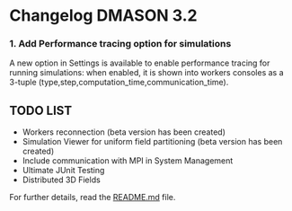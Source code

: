 # Changelog DMASON 3.2

### 1. Add Performance tracing option for simulations
A new option in Settings is available to enable performance tracing for running simulations: when enabled, it is shown into workers consoles as a 3-tuple (type,step,computation\_time,communication\_time).

## TODO LIST
- Workers reconnection (beta version has been created) 
- Simulation Viewer for uniform field partitioning (beta version has been created) 
- Include communication with MPI in System Management 
- Ultimate JUnit Testing
- Distributed 3D Fields  

For further details, read the [README.md](https://github.com/isislab-unisa/dmason/blob/master/src/main/java/it/isislab/dmason/sim/field/network/kway/README.md) file.
